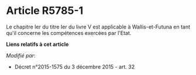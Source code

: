 # Article R5785-1

Le chapitre Ier du titre Ier du livre V est applicable à Wallis-et-Futuna en tant qu'il concerne les compétences exercées par
l'Etat.

**Liens relatifs à cet article**

_Modifié par_:

  - Décret n°2015-1575 du 3 décembre 2015 - art. 32
